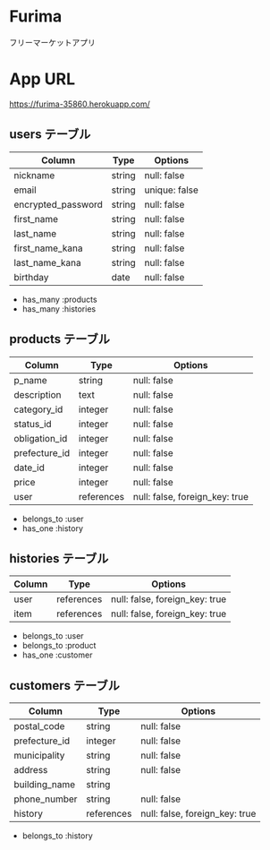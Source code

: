 # Furima 
フリーマーケットアプリ


# App URL
https://furima-35860.herokuapp.com/



## users テーブル

| Column             | Type    | Options       |
| ------------------ | ------- | ------------- |
| nickname           | string  | null: false   |
| email              | string  | unique: false |
| encrypted_password | string  | null: false   |
| first_name         | string  | null: false   |
| last_name          | string  | null: false   |
| first_name_kana    | string  | null: false   |
| last_name_kana     | string  | null: false   |
| birthday           | date    | null: false   |

- has_many :products
- has_many :histories

## products テーブル


| Column             | Type       | Options                        |
| ------------------ | ---------- | ------------------------------ |
| p_name             | string     | null: false                    |
| description        | text       | null: false                    |
| category_id           | integer    | null: false                    |
| status_id             | integer    | null: false                    |
| obligation_id         | integer    | null: false                    |
| prefecture_id               | integer    | null: false                    |
| date_id               | integer    | null: false                    |
| price              | integer    | null: false                    |
| user               | references | null: false, foreign_key: true |

- belongs_to :user
- has_one :history

## histories テーブル

| Column          | Type       | Options                        |
| --------------- | ---------- | ------------------------------ |
| user         | references | null: false, foreign_key: true |
| item         | references | null: false, foreign_key: true |

- belongs_to :user
- belongs_to :product
- has_one :customer

## customers テーブル

| Column         | Type       | Options                        |
| -------------- | ---------- | ------------------------------ |
| postal_code    | string     | null: false                    |
| prefecture_id     | integer    | null: false                    |
| municipality   | string     | null: false                    |
| address        | string     | null: false                    |
| building_name  | string     |                                |
| phone_number   | string     | null: false                    |
| history          | references | null: false, foreign_key: true |

- belongs_to :history